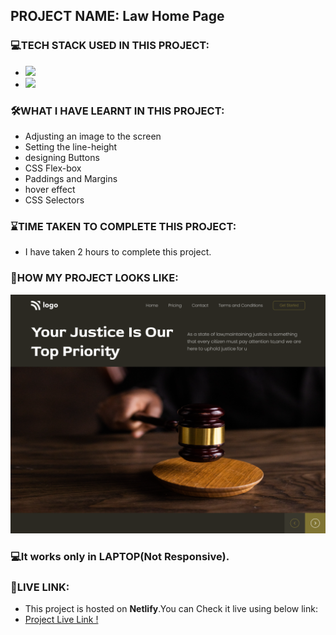 ## PROJECT NAME: Law Home Page

### **💻TECH STACK USED IN THIS PROJECT:** 
- <img src="https://img.shields.io/badge/HTML5-E34F26?style=for-the-badge&logo=html5&logoColor=white" />
- <img src="https://img.shields.io/badge/CSS3-1572B6?style=for-the-badge&logo=css3&logoColor=white" />

### **🛠WHAT I HAVE LEARNT IN THIS PROJECT:** 
- Adjusting an image to the screen
- Setting the line-height
- designing Buttons 
- CSS Flex-box
- Paddings and Margins
- hover effect
- CSS Selectors

### **⌛TIME TAKEN TO COMPLETE THIS PROJECT:** 
- I have taken 2 hours to complete this project.

### **👀HOW MY PROJECT LOOKS LIKE:**
![Law Home Page](ScreenCapture-Of-Law-Home-Page.png)

### 💻It works only in **LAPTOP**(Not Responsive).

### **🚀LIVE LINK:**
-  This project is hosted on **Netlify**.You can Check it live using below link: 
-  [Project Live Link !](https://631b51f476d38509be15c482--gentle-pithivier-13f4d3.netlify.app/)

